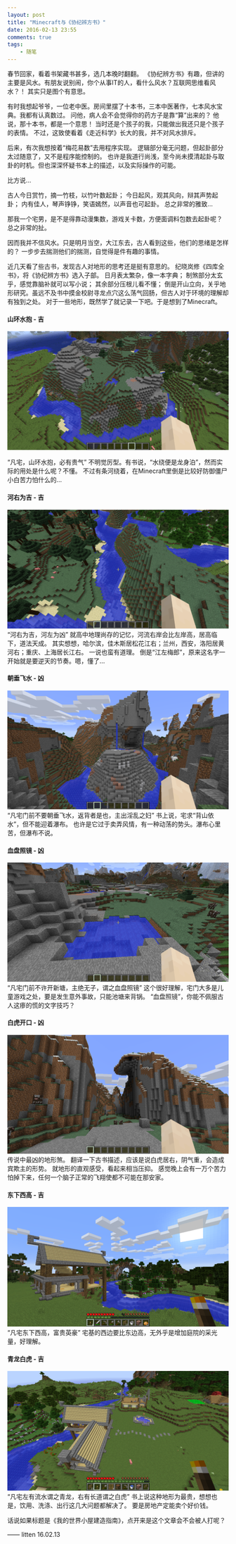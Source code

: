 ```yaml
---
layout: post
title: "Minecraft与《协纪辨方书》"
date: 2016-02-13 23:55
comments: true
tags: 
	- 随笔
---
```


春节回家，看着书架藏书甚多，选几本晚时翻翻。
《协纪辨方书》有趣，但讲的主要是风水。有朋友说别闹，你个从事IT的人，看什么风水？互联网思维看风水？！
其实只是图个有意思。

有时我想起爷爷，一位老中医。房间里摆了十本书，三本中医著作，七本风水宝典。我都有认真数过。
问他，病人会不会觉得你的药方子是靠“算”出来的？
他说，那十本书，都是一个意思！
当时还是个孩子的我，只能做出我还只是个孩子的表情。
不过，这致使看着《走近科学》长大的我，并不对风水排斥。

后来，有次我想按着“梅花易数”去用程序实现。
逻辑部分毫无问题，但起卦部分太过随意了，又不是程序能控制的。
也许是我道行尚浅，至今尚未摸清起卦与取卦的时机。但也深深怀疑书本上的描述，以及实际操作的可能。

比方说…

<!-- more -->

古人今日赏竹，摘一竹枝，以竹叶数起卦；
今日起风，观其风向，辩其声势起卦；
内有佳人，琴声铮铮，笑语嫣然，以声音也可起卦。
总之非常的雅致…

那我一个宅男，是不是得靠动漫集数，游戏关卡数，方便面调料包数去起卦呢？
总之非常的扯。

因而我并不信风水。只是明月当空，大江东去，古人看到这些，他们的思绪是怎样的？
一步步去揣测他们的揣测，自觉得是件有趣的事情。

近几天看了些古书，发现古人对地形的思考还是挺有意思的。
纪晓岚修《四库全书》，将《协纪辨方书》选入子部。
日月表太繁杂，像一本字典；
制煞部分太玄乎，感觉靠脑补就可以写小说；
其余部分压根儿看不懂；
倒是开山立向，关乎地形研究。虽远不及书中摸金校尉寻龙点穴这么荡气回肠，但古人对于环境的理解却有独到之处。
对于一些地形，既然学了就记录一下吧。于是想到了Minecraft。

#### 山环水抱 - 吉

![](/assets/blogImg/fengshui0.png)

“凡宅，山环水抱，必有贵气”
不明觉厉型。有书说，“水绕便是龙身泊”，然而实际的用处是什么呢？不懂。
不过有条河绕着，在Minecraft里倒是比较好防御僵尸小白苦力怕什么的…

#### 河右为吉 - 吉

![](/assets/blogImg/fengshui1.png)
“河右为吉，河左为凶”
就高中地理尚存的记忆，河流右岸会比左岸高，居高临下，道法天成。
其实想想，哈尔滨，佳木斯居松花江右；兰州，西安，洛阳居黄河右；重庆、上海居长江右。
一说也蛮有道理。
倒是“江左梅郎”，原来这名字一开始就是要逆天的节奏。嗯，懂了…

#### 朝垂飞水 - 凶

![](/assets/blogImg/fengshui2.png)
“凡宅门前不要朝垂飞水，返背者是也，主出淫乱之妇”
书上说，宅求“背山依水”，但不能迎着瀑布。
也许是它过于卖弄风情，有一种动荡的势头。瀑布心里苦，但瀑布不说。

#### 血盘照镜 - 凶

![](/assets/blogImg/fengshui3.png)
“凡宅门前不许开新塘，主绝无子，谓之血盘照镜”
这个很好理解，宅门大多是儿童游戏之处，要是发生意外事故，只能池塘来背锅。
“血盘照镜”，你能不佩服古人这瘆的慌的文字技巧？

#### 白虎开口 - 凶

![](/assets/blogImg/fengshui4.png)
传说中最凶的地形煞。
翻译一下古书描述，应该是说白虎居右，阴气重，会造成宾欺主的形势。
就地形的直观感受，看起来相当压抑。
感觉晚上会有一万个苦力怕掉下来，任何一个脑子正常的飞翔使都不可能在那安家。

#### 东下西高 - 吉

![](/assets/blogImg/fengshui5.png)
“凡宅东下西高，富贵英豪”
宅基的西边要比东边高，无外乎是增加庭院的采光量，好理解。

#### 青龙白虎 - 吉

![](/assets/blogImg/fengshui6.png)
“凡宅左有流水谓之青龙，右有长道谓之白虎”
书上说这种地形为最贵，想想也是，饮用、洗涤、出行这几大问题都解决了。
要是房地产定能卖个好价钱。

话说如果标题是《我的世界小屋建造指南》，点开来是这个文章会不会被人打呢？

—— litten 16.02.13 
